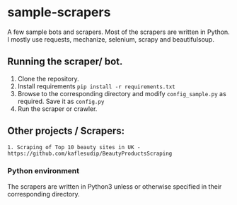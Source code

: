 # sample-scrapers
A few sample bots and scrapers. Most of the scrapers are written in Python. I mostly use requests, mechanize, selenium, scrapy and beautifulsoup.

## Running the scraper/ bot.
1. Clone the repository.
2. Install requirements `pip install -r requirements.txt`
3. Browse to the corresponding directory and modify `config_sample.py` as required. Save it as `config.py`
4. Run the scraper or crawler.

## Other projects / Scrapers:

	1. Scraping of Top 10 beauty sites in UK - https://github.com/kaflesudip/BeautyProductsScraping

### Python environment
The scrapers are written in Python3 unless or otherwise specified in their corresponding directory.
